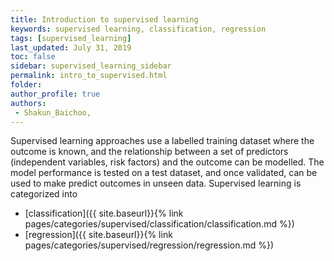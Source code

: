 ```yaml
---
title: Introduction to supervised learning
keywords: supervised learning, classification, regression
tags: [supervised_learning]
last_updated: July 31, 2019
toc: false
sidebar: supervised_learning_sidebar
permalink: intro_to_supervised.html
folder: 
author_profile: true
authors:
 - Shakun_Baichoo,
---
```


Supervised learning approaches use a labelled training dataset where the outcome is known, and the relationship between a set of predictors (independent variables, risk factors) and the outcome can be modelled. The model performance is tested on a test dataset, and once validated, can be used to make predict outcomes in unseen data. Supervised learning is categorized into

* [classification]({{ site.baseurl}}{% link pages/categories/supervised/classification/classification.md %})
* [regression]({{ site.baseurl}}{% link pages/categories/supervised/regression/regression.md %})
